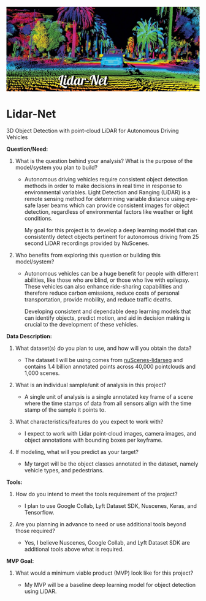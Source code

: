 ![Banner](https://github.com/CeliaSagas/Lidar-Net/blob/394ca201bff3ef4ecdc1b805da835338b488298e/img/Lidar-Net.jpeg)



# Lidar-Net
3D Object Detection with point-cloud LiDAR for Autonomous Driving Vehicles




**Question/Need:**

1. What is the question behind your analysis? What is the purpose of the model/system you plan to build?

      - Autonomous driving vehicles require consistent object detection methods in order to make decisions in real time in response to environmental variables. Light Detection and Ranging (LiDAR) is a remote sensing method for determining variable distance using eye-safe laser beams which can provide consistent images for object detection, regardless of environmental factors like weather or light conditions.

        My goal for this project is to develop a deep learning model that can consistently detect objects pertinent for autonomous driving from 25 second LiDAR recordings provided by NuScenes.




2. Who benefits from exploring this question or building this model/system?

    - Autonomous vehicles can be a huge benefit for people with different abilities, like those who are blind, or those who live with epilepsy. These vehicles can also enhance ride-sharing capabilities and therefore reduce carbon emissions, reduce costs of personal transportation, provide mobility, and reduce traffic deaths.

      Developing consistent and dependable deep learning models that can identify objects, predict motion, and aid in decision making is crucial to the development of these vehicles.



**Data Description:**

1. What dataset(s) do you plan to use, and how will you obtain the data?

    - The dataset I will be using comes from [nuScenes-lidarseg](https://www.nuscenes.org/nuscenes) and contains 1.4 billion annotated points across 40,000 pointclouds and 1,000 scenes. 

2. What is an individual sample/unit of analysis in this project?

    - A single unit of analysis is a single annotated key frame of a scene where the time stamps of data from all sensors align with the time stamp of the sample it points to.

3. What characteristics/features do you expect to work with?

    - I expect to work with Lidar point-cloud images, camera images, and object annotations with bounding boxes per keyframe.

4. If modeling, what will you predict as your target?

    - My target will be the object classes annotated in the dataset, namely vehicle types, and pedestrians.



**Tools:**

1. How do you intend to meet the tools requirement of the project?

    - I plan to use Google Collab, Lyft Dataset SDK, Nuscenes, Keras, and Tensorflow.

2. Are you planning in advance to need or use additional tools beyond those required?

    - Yes, I believe Nuscenes, Google Collab, and Lyft Dataset SDK are additional tools above what is required.



**MVP Goal:**

1. What would a minimum viable product (MVP) look like for this project?

    - My MVP will be a baseline deep learning model for object detection using LiDAR.
